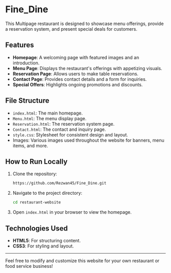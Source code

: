 # Fine_Dine

 This Multipage restaurant is designed to showcase menu offerings, provide a reservation system, and present special deals for customers.

## Features

- **Homepage**: A welcoming page with featured images and an introduction.
- **Menu Page**: Displays the restaurant's offerings with appetizing visuals.
- **Reservation Page**: Allows users to make table reservations.
- **Contact Page**: Provides contact details and a form for inquiries.
- **Special Offers**: Highlights ongoing promotions and discounts.

## File Structure

- `index.html`: The main homepage.
- `Menu.html`: The menu display page.
- `Reservation.html`: The reservation system page.
- `Contact.html`: The contact and inquiry page.
- `style.css`: Stylesheet for consistent design and layout.
- Images: Various images used throughout the website for banners, menu items, and more.

## How to Run Locally

1. Clone the repository:
   ```bash
   https://github.com/Rezwan45/Fine_Dine.git
   ```

2. Navigate to the project directory:
   ```bash
   cd restaurant-website
   ```

3. Open `index.html` in your browser to view the homepage.

## Technologies Used

- **HTML5**: For structuring content.
- **CSS3**: For styling and layout.


---

Feel free to modify and customize this website for your own restaurant or food service business!
